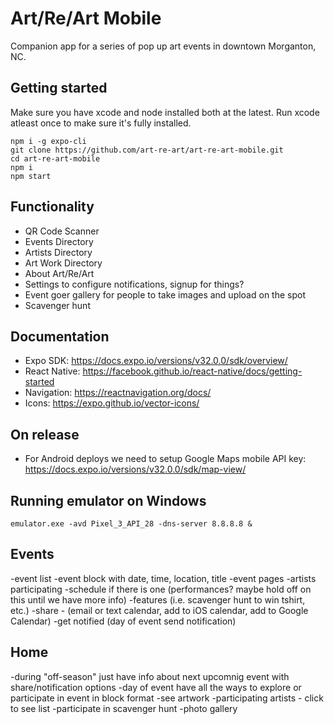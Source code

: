 # Art/Re/Art Mobile

Companion app for a series of pop up art events in downtown Morganton, NC.

## Getting started

Make sure you have xcode and node installed both at the latest. Run xcode
atleast once to make sure it's fully installed.

    npm i -g expo-cli
    git clone https://github.com/art-re-art/art-re-art-mobile.git
    cd art-re-art-mobile
    npm i
    npm start

## Functionality

- QR Code Scanner
- Events Directory
- Artists Directory
- Art Work Directory
- About Art/Re/Art
- Settings to configure notifications, signup for things?
- Event goer gallery for people to take images and upload on the spot
- Scavenger hunt

## Documentation

- Expo SDK: https://docs.expo.io/versions/v32.0.0/sdk/overview/
- React Native: https://facebook.github.io/react-native/docs/getting-started
- Navigation: https://reactnavigation.org/docs/
- Icons: https://expo.github.io/vector-icons/

## On release

- For Android deploys we need to setup Google Maps mobile API key: https://docs.expo.io/versions/v32.0.0/sdk/map-view/

## Running emulator on Windows

    emulator.exe -avd Pixel_3_API_28 -dns-server 8.8.8.8 &

## Events

-event list
  -event block with date, time, location, title
-event pages
  -artists participating
  -schedule if there is one (performances? maybe hold off on this until we have more info)
  -features (i.e. scavenger hunt to win tshirt, etc.)
  -share - (email or text calendar, add to iOS calendar, add to Google Calendar)
  -get notified (day of event send notification)

## Home

-during "off-season" just have info about next upcomnig event with share/notification options
-day of event have all the ways to explore or participate in event in block format
  -see artwork
  -participating artists - click to see list
  -participate in scavenger hunt
  -photo gallery
